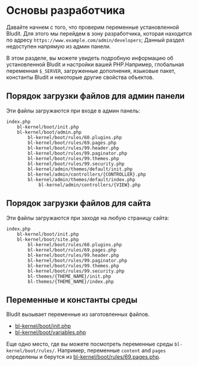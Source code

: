# Основы разработчика
<!-- position: 1 -->

Давайте начнем с того, что проверим переменные установленной Bludit. Для этого мы перейдем в зону разработчика, которая находится по адресу `https://www.example.com/admin/developers`; Данный раздел недоступен напрямую из админ панели.

В этом разделе, вы можете увидеть подробную информацию об установленной Bludit и настройки вашей PHP.Например, глобальная переменная `$_SERVER`, загруженные дополнения, языковые пакет, константы Bludit и некоторые другие свойства объектов.

## Порядок загрузки файлов для админ панели
Эти файлы загружаются при входе в админ панель:

```
index.php
	bl-kernel/boot/init.php
	bl-kernel/boot/admin.php
		bl-kernel/boot/rules/60.plugins.php
		bl-kernel/boot/rules/69.pages.php
		bl-kernel/boot/rules/99.header.php
		bl-kernel/boot/rules/99.paginator.php
		bl-kernel/boot/rules/99.themes.php
		bl-kernel/boot/rules/99.security.php
		bl-kernel/admin/themes/default/init.php
		bl-kernel/admin/controllers/{CONTROLLER}.php
		bl-kernel/admin/themes/default/index.php
			bl-kernel/admin/controllers/{VIEW}.php
```

## Порядок загрузки файлов для сайта
Эти файлы загружаются при заходе на любую страницу сайта:

```
index.php
	bl-kernel/boot/init.php
	bl-kernel/boot/site.php
		bl-kernel/boot/rules/60.plugins.php
		bl-kernel/boot/rules/69.pages.php
		bl-kernel/boot/rules/99.header.php
		bl-kernel/boot/rules/99.paginator.php
		bl-kernel/boot/rules/99.themes.php
		bl-kernel/boot/rules/99.security.php
		bl-themes/{THEME_NAME}/init.php
		bl-themes/{THEME_NAME}/index.php
```

## Переменные и константы среды
Bludit вызывает переменные из заготовленных файлов.

- [bl-kernel/boot/init.php](https://github.com/bludit/bludit/blob/master/bl-kernel/boot/init.php)
- [bl-kernel/boot/variables.php](https://github.com/bludit/bludit/blob/master/bl-kernel/boot/variables.php)

Еще одно место, где вы можете посмотреть переменные среды `bl-kernel/boot/rules/`. Например, переменные `content` and `pages` определены и берутся из [bl-kernel/boot/rules/69.pages.php](https://github.com/bludit/bludit/blob/master/bl-kernel/boot/rules/69.pages.php).

